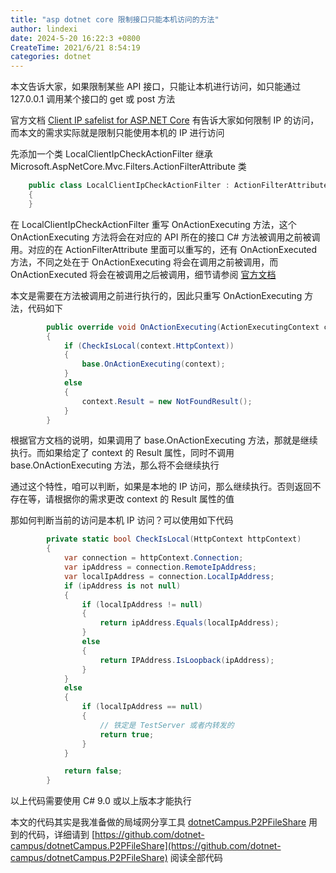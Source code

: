 ```yaml
---
title: "asp dotnet core 限制接口只能本机访问的方法"
author: lindexi
date: 2024-5-20 16:22:3 +0800
CreateTime: 2021/6/21 8:54:19
categories: dotnet
---
```


本文告诉大家，如果限制某些 API 接口，只能让本机进行访问，如只能通过 127.0.0.1 调用某个接口的 get 或 post 方法

<!--more-->


<!-- CreateTime:2021/6/21 8:54:19 -->


<!-- 发布 -->

官方文档 [Client IP safelist for ASP.NET Core](https://docs.microsoft.com/en-us/aspnet/core/security/ip-safelist?view=aspnetcore-5.0) 有告诉大家如何限制 IP 的访问，而本文的需求实际就是限制只能使用本机的 IP 进行访问

先添加一个类 LocalClientIpCheckActionFilter 继承 Microsoft.AspNetCore.Mvc.Filters.ActionFilterAttribute 类

```csharp
    public class LocalClientIpCheckActionFilter : ActionFilterAttribute
    {
    }
```

在 LocalClientIpCheckActionFilter 重写 OnActionExecuting 方法，这个 OnActionExecuting 方法将会在对应的 API 所在的接口 C# 方法被调用之前被调用。对应的在 ActionFilterAttribute 里面可以重写的，还有 OnActionExecuted 方法，不同之处在于 OnActionExecuting 将会在调用之前被调用，而 OnActionExecuted 将会在被调用之后被调用，细节请参阅 [官方文档](https://docs.microsoft.com/en-us/aspnet/core/mvc/controllers/filters?view=aspnetcore-5.0#action-filters)

本文是需要在方法被调用之前进行执行的，因此只重写 OnActionExecuting 方法，代码如下

```csharp
        public override void OnActionExecuting(ActionExecutingContext context)
        {
            if (CheckIsLocal(context.HttpContext))
            {
                base.OnActionExecuting(context);
            }
            else
            {
                context.Result = new NotFoundResult();
            }
        }
```

根据官方文档的说明，如果调用了 base.OnActionExecuting 方法，那就是继续执行。而如果给定了 context 的 Result 属性，同时不调用 base.OnActionExecuting 方法，那么将不会继续执行

通过这个特性，咱可以判断，如果是本地的 IP 访问，那么继续执行。否则返回不存在等，请根据你的需求更改 context 的 Result 属性的值

那如何判断当前的访问是本机 IP 访问？可以使用如下代码

```csharp
        private static bool CheckIsLocal(HttpContext httpContext)
        {
            var connection = httpContext.Connection;
            var ipAddress = connection.RemoteIpAddress;
            var localIpAddress = connection.LocalIpAddress;
            if (ipAddress is not null)
            {
                if (localIpAddress != null)
                {
                    return ipAddress.Equals(localIpAddress);
                }
                else
                {
                    return IPAddress.IsLoopback(ipAddress);
                }
            }
            else
            {
                if (localIpAddress == null)
                {
                    // 铁定是 TestServer 或者内转发的
                    return true;
                }
            }

            return false;
        }
```

以上代码需要使用 C# 9.0 或以上版本才能执行

本文的代码其实是我准备做的局域网分享工具 [dotnetCampus.P2PFileShare](https://github.com/dotnet-campus/dotnetCampus.P2PFileShare) 用到的代码，详细请到 [https://github.com/dotnet-campus/dotnetCampus.P2PFileShare](https://github.com/dotnet-campus/dotnetCampus.P2PFileShare) 阅读全部代码

